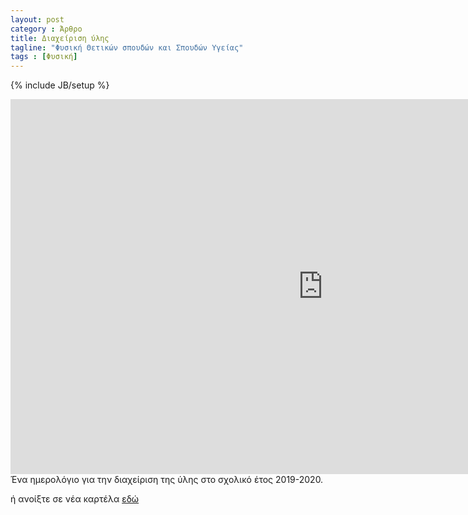 ```yaml
---
layout: post
category : Άρθρο
title: Διαχείριση ύλης
tagline: "Φυσική Θετικών σπουδών και Σπουδών Υγείας"
tags : [Φυσική]
---
```

{% include JB/setup %}

<iframe src="https://calendar.google.com/calendar/embed?height=600&amp;wkst=2&amp;bgcolor=%23ffffff&amp;ctz=Europe%2FAthens&amp;src=cG5pdXEzbnJtM3VnMWI2Y3RsaGE1MG03NDhAZ3JvdXAuY2FsZW5kYXIuZ29vZ2xlLmNvbQ&amp;color=%23D50000&amp;showTabs=0&amp;showCalendars=0&amp;showTz=0&amp;showPrint=0&amp;showDate=1&amp;showTitle=0&amp;showNav=1" style="border-width:0" width="1000" height="600" frameborder="0" scrolling="no"></iframe>
Ένα ημερολόγιο για την διαχείριση της ύλης στο σχολικό έτος 2019-2020.

ή ανοίξτε σε νέα καρτέλα [εδώ](https://calendar.google.com/calendar/embed?src=pniuq3nrm3ug1b6ctlha50m748%40group.calendar.google.com&ctz=Europe%2FAthens)
